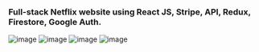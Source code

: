 ### Full-stack Netflix website using React JS, Stripe, API, Redux, Firestore, Google Auth.

![image](https://github.com/alexrodeveloper/Netflix-clone/assets/121688621/c5e68dce-1908-4fd0-9793-c5b74031283c)
![image](https://github.com/alexrodeveloper/Netflix-clone/assets/121688621/4a0a4fb7-a8b8-4928-8fbb-7e4644ab11f2)
![image](https://github.com/alexrodeveloper/Netflix-clone/assets/121688621/60ef8fdd-6969-402f-9da1-3d4682c00e64)
![image](https://github.com/alexrodeveloper/Netflix-clone/assets/121688621/827a00af-ccdc-45b3-ae36-552a75dcac69)
